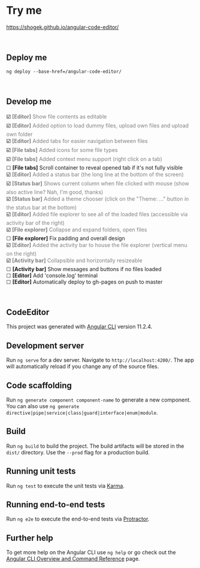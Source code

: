 # Try me
https://shogek.github.io/angular-code-editor/

<br>

## Deploy me
`ng deploy --base-href=/angular-code-editor/`

<br>

## Develop me
☑️ <span style="color: gray"> <b>[Editor]</b>          Show file contents as editable </span>  
☑️ <span style="color: gray"> <b>[Editor]</b>          Added option to load dummy files, upload own files and upload own folder </span>  
☑️ <span style="color: gray"> <b>[Editor]</b>          Added tabs for easier navigation between files </span>  
☑️ <span style="color: gray"> <b>[File tabs]</b>       Added icons for some file types </span>  
☑️ <span style="color: gray"> <b>[File tabs]</b>       Added context menu support (right click on a tab) </span>  
☐                             <b>[File tabs]</b>       Scroll container to reveal opened tab if it's not fully visible  
☑️ <span style="color: gray"> <b>[Editor]</b>          Added a status bar (the long line at the bottom of the screen) </span>  
☑️ <span style="color: gray"> <b>[Status bar]</b>      Shows current column when file clicked with mouse (show also active line? Nah, I'm good, thanks) </span>  
☑️ <span style="color: gray"> <b>[Status bar]</b>      Added a theme chooser (click on the "Theme: ..." button in the status bar at the bottom) </span>  
☑️ <span style="color: gray"> <b>[Editor]</b>          Added file explorer to see all of the loaded files (accessible via activity bar of the right) </span>  
☑️ <span style="color: gray"> <b>[File explorer]</b>   Collapse and expand folders, open files </span>  
☐                             <b>[File explorer]</b>   Fix padding and overall design  
☑️ <span style="color: gray"> <b>[Editor]</b>          Added the activity bar to house the file explorer (vertical menu on the right) </span>  
☑️ <span style="color: gray"> <b>[Activity bar]</b>    Collapsible and horizontally resizeable </span>  
☐                             <b>[Activity bar]</b>    Show messages and buttons if no files loaded  
☐                             <b>[Editor]</b>          Add 'console.log' terminal  
☐                             <b>[Editor]</b>          Automatically deploy to gh-pages on push to master  

<br>

## CodeEditor

This project was generated with [Angular CLI](https://github.com/angular/angular-cli) version 11.2.4.

## Development server

Run `ng serve` for a dev server. Navigate to `http://localhost:4200/`. The app will automatically reload if you change any of the source files.

## Code scaffolding

Run `ng generate component component-name` to generate a new component. You can also use `ng generate directive|pipe|service|class|guard|interface|enum|module`.

## Build

Run `ng build` to build the project. The build artifacts will be stored in the `dist/` directory. Use the `--prod` flag for a production build.

## Running unit tests

Run `ng test` to execute the unit tests via [Karma](https://karma-runner.github.io).

## Running end-to-end tests

Run `ng e2e` to execute the end-to-end tests via [Protractor](http://www.protractortest.org/).

## Further help

To get more help on the Angular CLI use `ng help` or go check out the [Angular CLI Overview and Command Reference](https://angular.io/cli) page.

